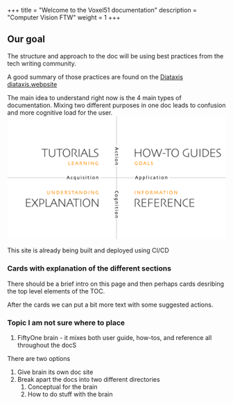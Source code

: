 +++
title = "Welcome to the Voxel51 documentation"
description = "Computer Vision FTW"
weight = 1
+++

## Our goal

The structure and approach to the doc will be using best practices from the tech writing community. 

A good summary of those practices are found on the [Diataxis diataxis.webpsite](https://diataxis.fr/)

The main idea to understand right now is the 4 main types of documentation. Mixing two different purposes
in one doc leads to confusion and more cognitive load for the user.
![diataxis.webp](./diataxis.webp)


This site is already being built and deployed using CI/CD


### Cards with explanation of the different sections

There should be a brief intro on this page and then perhaps cards desribing the top level elements of the TOC. 

After the cards we can put a bit more text with some suggested actions. 

### Topic I am not sure where to place
1. FiftyOne brain  - it mixes both user guide, how-tos, and reference all throughout the docS

There are two options
1. Give brain its own doc site
2. Break apart the docs into two different directories
    1. Conceptual for the brain
    2. How to do stuff with the brain
 